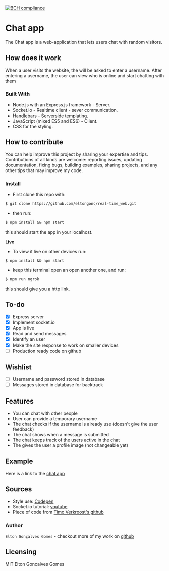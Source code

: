 [![BCH compliance](https://bettercodehub.com/edge/badge/eltongonc/chat-app?branch=master)](https://bettercodehub.com/)

# Chat app
The Chat app is a web-application that lets users chat with random visitors.

## How does it work
When a user visits the website, the will be asked to enter a username. After entering a username, the user can view who is online and start chatting with them

### Built With
- Node.js with an Express.js framework - Server.
- Socket.io - Realtime client - sever communication.
- Handlebars - Serverside templating.
- JavaScript (mixed ES5 and ES6) - Client.
- CSS for the styling.

## How to contribute
You can help improve this project by sharing your expertise and tips. Contributions of all kinds are welcome: reporting issues, updating documentation, fixing bugs, building examples, sharing projects, and any other tips that may improve my code.

### Install
- First clone this repo with:
```txt
$ git clone https://github.com/eltongonc/real-time_web.git
```

- then run:
```
$ npm install && npm start
```
this should start the app in your localhost.

**Live**

- To view it live on other devices run:
```
$ npm install && npm start
```
- keep this terminal open an open another one, and run:
```
$ npm run ngrok
```
this should give you a http link.

## To-do
- [x] Express server
- [x] Implement socket.io
- [x] App is live
- [x] Read and send messages
- [x] Identify an user
- [x] Make the site response to work on smaller devices
- [ ] Production ready code on github

## Wishlist
- [ ] Username and password stored in database
- [ ] Messages stored in database for backtrack

## Features
- You can chat with other people
- User can provide a temporary username
- The chat checks if the username is already use (doesn't give the user feedback)
- The chat shows when a message is submitted
- The chat keeps track of the users active in the chat
- The gives the user a profile image (not changeable yet)

## Example
Here is a link to the [chat app](http://real-time-web.herokuapp.com/)

## Sources
- Style use: [Codepen](http://codepen.io/Momciloo/pen/bEdbxY?editors=1100)
- Socket.io tutorial: [youtube](https://www.youtube.com/watch?v=tHbCkikFfDE&t=10s)
- Piece of code from [Timo Verkroost's github](https://github.com/TimoVerkroost/minor-real-time-web/blob/master/public/javascripts/main.js#L33)

### Author
`Elton Gonçalves Gomes` - checkout more of my work on [github](github.com/eltongonc)

## Licensing
MIT Elton Goncalves Gomes
